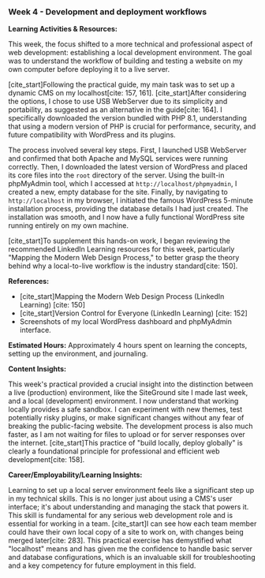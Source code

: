 ### **Week 4 - Development and deployment workflows**

**Learning Activities & Resources:**

This week, the focus shifted to a more technical and professional aspect of web development: establishing a local development environment. The goal was to understand the workflow of building and testing a website on my own computer before deploying it to a live server.

[cite_start]Following the practical guide, my main task was to set up a dynamic CMS on my localhost[cite: 157, 161]. [cite_start]After considering the options, I chose to use USB WebServer due to its simplicity and portability, as suggested as an alternative in the guide[cite: 164]. I specifically downloaded the version bundled with PHP 8.1, understanding that using a modern version of PHP is crucial for performance, security, and future compatibility with WordPress and its plugins.

The process involved several key steps. First, I launched USB WebServer and confirmed that both Apache and MySQL services were running correctly. Then, I downloaded the latest version of WordPress and placed its core files into the `root` directory of the server. Using the built-in phpMyAdmin tool, which I accessed at `http://localhost/phpmyadmin`, I created a new, empty database for the site. Finally, by navigating to `http://localhost` in my browser, I initiated the famous WordPress 5-minute installation process, providing the database details I had just created. The installation was smooth, and I now have a fully functional WordPress site running entirely on my own machine.

[cite_start]To supplement this hands-on work, I began reviewing the recommended LinkedIn Learning resources for this week, particularly "Mapping the Modern Web Design Process," to better grasp the theory behind why a local-to-live workflow is the industry standard[cite: 150].

**References:**
* [cite_start]Mapping the Modern Web Design Process (LinkedIn Learning) [cite: 150]
* [cite_start]Version Control for Everyone (LinkedIn Learning) [cite: 152]
* Screenshots of my local WordPress dashboard and phpMyAdmin interface.

**Estimated Hours:**
Approximately 4 hours spent on learning the concepts, setting up the environment, and journaling.

**Content Insights:**

This week's practical provided a crucial insight into the distinction between a live (production) environment, like the SiteGround site I made last week, and a local (development) environment. I now understand that working locally provides a safe sandbox. I can experiment with new themes, test potentially risky plugins, or make significant changes without any fear of breaking the public-facing website. The development process is also much faster, as I am not waiting for files to upload or for server responses over the internet. [cite_start]This practice of "build locally, deploy globally" is clearly a foundational principle for professional and efficient web development[cite: 158].

**Career/Employability/Learning Insights:**

Learning to set up a local server environment feels like a significant step up in my technical skills. This is no longer just about using a CMS's user interface; it's about understanding and managing the stack that powers it. This skill is fundamental for any serious web development role and is essential for working in a team. [cite_start]I can see how each team member could have their own local copy of a site to work on, with changes being merged later[cite: 283]. This practical exercise has demystified what "localhost" means and has given me the confidence to handle basic server and database configurations, which is an invaluable skill for troubleshooting and a key competency for future employment in this field.
